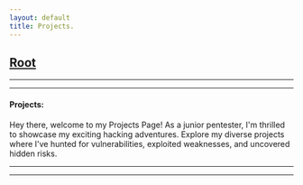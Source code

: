 ```yaml
---
layout: default
title: Projects.
---
```


<h2 class="menu-header" id="index"><a href="../../index.html">Root</a></h2>
<hr>

---

<h4 class="menu-header" id="cyberseclabs">Projects:</h4>
Hey there, welcome to my Projects Page! As a junior pentester, I'm thrilled to showcase my exciting hacking adventures. Explore my diverse projects where I've hunted for vulnerabilities, exploited weaknesses, and uncovered hidden risks.
<hr>
<hr>

<!-- - [[June 22 2023]] [Ping Sweeper](https://sec-fortress.github.io/posts/projects/posts/pingsweep_script.html) `Scripting & Automation with Bash🐧`
- [[June 29 2023]] [Custom Mac Changer](https://sec-fortress.github.io/posts/projects/posts/Custom_Mac_Changer.html) `Scripting & Automation with Python🐍`
- [[Aug 28  2023]] [Nebula](https://sec-fortress.github.io/posts/projects/posts/Nebula.html) `Local Exploits☢️ & Privilege Escalation⚠️` -->
